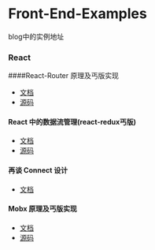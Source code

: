 # Front-End-Examples
blog中的实例地址

### React
####React-Router 原理及丐版实现
  - [文档](doc/React-Router原理及丐版实现.md)
  - [源码](mini-react-router/src/App.js)
#### React 中的数据流管理(react-redux丐版)
  - [文档](doc/React中的数据流管理.md)
  - [源码](mini-react-redux/src/App.tsx)
#### 再谈 Connect 设计
  - [文档](doc/再谈Connect设计.md)
#### Mobx 原理及丐版实现
  - [文档](doc/Mobx原理及丐版实现.md)
  - [源码](mini-mobx/src/App.tsx)